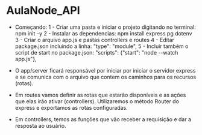 # AulaNode_API

  - Começando:
    1 - Criar uma pasta e iniciar o projeto digitando no terminal: npm init –y
    2 - Instalar as dependencias: npm install express pg dotenv
    3 - Criar o arquivo app.js e pastas controllers e routes
    4 - Editar package.json incluindo a linha: "type": "module",
    5 - Incluir também o script de start no package.json: "scripts": {"start": "node --watch app.js"},

  - O app/server ficará responsável por iniciar por iniciar o servidor express e se comunica com o arquivo que contem os caminhos para os recursos (rotas).
  - Em routes vamos definir as rotas que estarão disponíveis e as ações que elas
irão ativar (controllers). Utilizaremos o método Router do express e exportamos as rotas configuradas.
  - Em controllers, temos as funções que vão receber a requisição e dar a resposta ao usuário.
